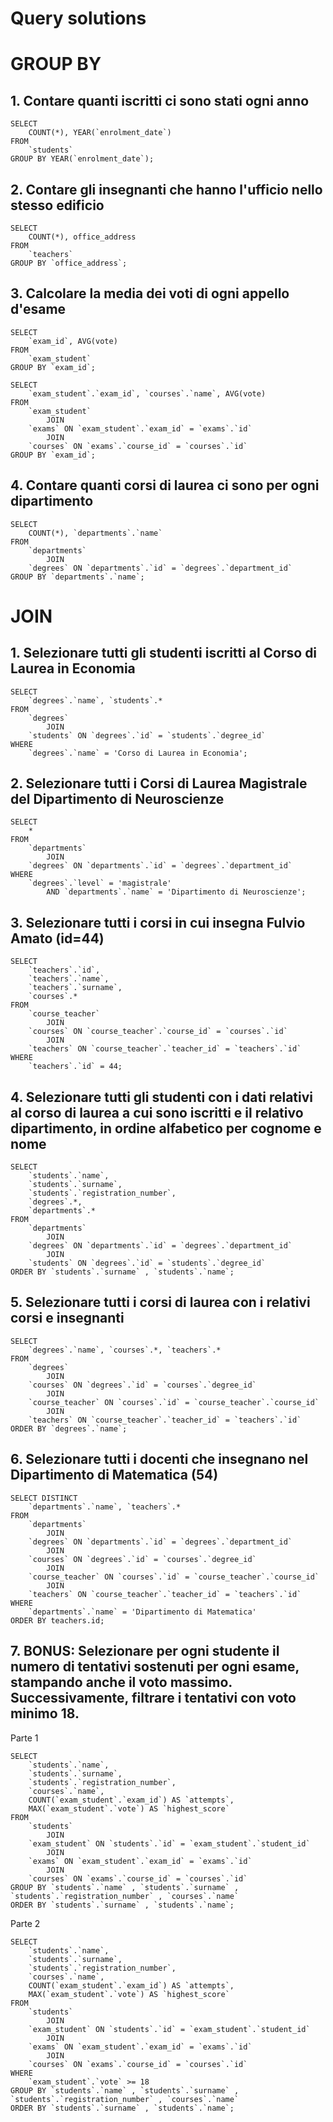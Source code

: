 # Query solutions

# GROUP BY

## 1. Contare quanti iscritti ci sono stati ogni anno

```
SELECT
    COUNT(*), YEAR(`enrolment_date`)
FROM
    `students`
GROUP BY YEAR(`enrolment_date`);
```

## 2. Contare gli insegnanti che hanno l'ufficio nello stesso edificio

```
SELECT
    COUNT(*), office_address
FROM
    `teachers`
GROUP BY `office_address`;
```

## 3. Calcolare la media dei voti di ogni appello d'esame

```
SELECT
    `exam_id`, AVG(vote)
FROM
    `exam_student`
GROUP BY `exam_id`;
```

```
SELECT
    `exam_student`.`exam_id`, `courses`.`name`, AVG(vote)
FROM
    `exam_student`
        JOIN
    `exams` ON `exam_student`.`exam_id` = `exams`.`id`
        JOIN
    `courses` ON `exams`.`course_id` = `courses`.`id`
GROUP BY `exam_id`;
```

## 4. Contare quanti corsi di laurea ci sono per ogni dipartimento

```
SELECT
    COUNT(*), `departments`.`name`
FROM
    `departments`
        JOIN
    `degrees` ON `departments`.`id` = `degrees`.`department_id`
GROUP BY `departments`.`name`;
```

# JOIN

## 1. Selezionare tutti gli studenti iscritti al Corso di Laurea in Economia

```
SELECT
    `degrees`.`name`, `students`.*
FROM
    `degrees`
        JOIN
    `students` ON `degrees`.`id` = `students`.`degree_id`
WHERE
    `degrees`.`name` = 'Corso di Laurea in Economia';
```

## 2. Selezionare tutti i Corsi di Laurea Magistrale del Dipartimento di Neuroscienze

```
SELECT
    *
FROM
    `departments`
        JOIN
    `degrees` ON `departments`.`id` = `degrees`.`department_id`
WHERE
    `degrees`.`level` = 'magistrale'
        AND `departments`.`name` = 'Dipartimento di Neuroscienze';
```

## 3. Selezionare tutti i corsi in cui insegna Fulvio Amato (id=44)

```
SELECT
    `teachers`.`id`,
    `teachers`.`name`,
    `teachers`.`surname`,
    `courses`.*
FROM
    `course_teacher`
        JOIN
    `courses` ON `course_teacher`.`course_id` = `courses`.`id`
        JOIN
    `teachers` ON `course_teacher`.`teacher_id` = `teachers`.`id`
WHERE
    `teachers`.`id` = 44;
```

## 4. Selezionare tutti gli studenti con i dati relativi al corso di laurea a cui sono iscritti e il relativo dipartimento, in ordine alfabetico per cognome e nome

```
SELECT
    `students`.`name`,
    `students`.`surname`,
    `students`.`registration_number`,
    `degrees`.*,
    `departments`.*
FROM
    `departments`
        JOIN
    `degrees` ON `departments`.`id` = `degrees`.`department_id`
        JOIN
    `students` ON `degrees`.`id` = `students`.`degree_id`
ORDER BY `students`.`surname` , `students`.`name`;
```

## 5. Selezionare tutti i corsi di laurea con i relativi corsi e insegnanti

```
SELECT
    `degrees`.`name`, `courses`.*, `teachers`.*
FROM
    `degrees`
        JOIN
    `courses` ON `degrees`.`id` = `courses`.`degree_id`
        JOIN
    `course_teacher` ON `courses`.`id` = `course_teacher`.`course_id`
        JOIN
    `teachers` ON `course_teacher`.`teacher_id` = `teachers`.`id`
ORDER BY `degrees`.`name`;
```

## 6. Selezionare tutti i docenti che insegnano nel Dipartimento di Matematica (54)

```
SELECT DISTINCT
    `departments`.`name`, `teachers`.*
FROM
    `departments`
        JOIN
    `degrees` ON `departments`.`id` = `degrees`.`department_id`
        JOIN
    `courses` ON `degrees`.`id` = `courses`.`degree_id`
        JOIN
    `course_teacher` ON `courses`.`id` = `course_teacher`.`course_id`
        JOIN
    `teachers` ON `course_teacher`.`teacher_id` = `teachers`.`id`
WHERE
    `departments`.`name` = 'Dipartimento di Matematica'
ORDER BY teachers.id;
```

## 7. BONUS: Selezionare per ogni studente il numero di tentativi sostenuti per ogni esame, stampando anche il voto massimo. Successivamente, filtrare i tentativi con voto minimo 18.

Parte 1

```
SELECT
    `students`.`name`,
    `students`.`surname`,
    `students`.`registration_number`,
    `courses`.`name`,
    COUNT(`exam_student`.`exam_id`) AS `attempts`,
    MAX(`exam_student`.`vote`) AS `highest_score`
FROM
    `students`
        JOIN
    `exam_student` ON `students`.`id` = `exam_student`.`student_id`
        JOIN
    `exams` ON `exam_student`.`exam_id` = `exams`.`id`
        JOIN
    `courses` ON `exams`.`course_id` = `courses`.`id`
GROUP BY `students`.`name` , `students`.`surname` , `students`.`registration_number` , `courses`.`name`
ORDER BY `students`.`surname` , `students`.`name`;
```

Parte 2

```
SELECT
    `students`.`name`,
    `students`.`surname`,
    `students`.`registration_number`,
    `courses`.`name`,
    COUNT(`exam_student`.`exam_id`) AS `attempts`,
    MAX(`exam_student`.`vote`) AS `highest_score`
FROM
    `students`
        JOIN
    `exam_student` ON `students`.`id` = `exam_student`.`student_id`
        JOIN
    `exams` ON `exam_student`.`exam_id` = `exams`.`id`
        JOIN
    `courses` ON `exams`.`course_id` = `courses`.`id`
WHERE
    `exam_student`.`vote` >= 18
GROUP BY `students`.`name` , `students`.`surname` , `students`.`registration_number` , `courses`.`name`
ORDER BY `students`.`surname` , `students`.`name`;
```
